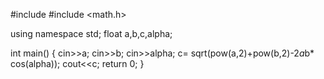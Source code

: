 #include <iostream>
#include <math.h>

using namespace std;
float a,b,c,alpha;

int main() {
    cin>>a;
    cin>>b;
    cin>>alpha;
    c= sqrt(pow(a,2)+pow(b,2)-2*a*b* cos(alpha));
    cout<<c;
    return 0;
}
